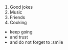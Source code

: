 1. Good jokes
2. Music
3. Friends
4. Cooking

- keep going
- and trust
- and do not forget to :smile
